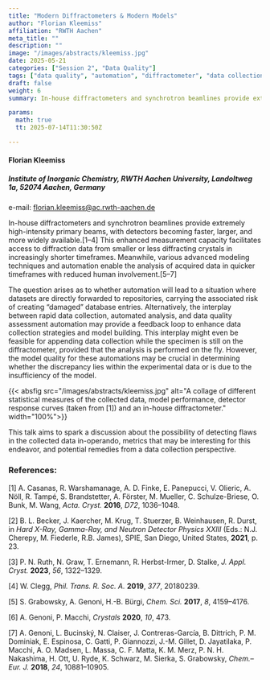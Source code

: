 ```yaml
---
title: "Modern Diffractometers & Modern Models"
author: "Florian Kleemiss"
affiliation: "RWTH Aachen"
meta_title: ""
description: ""
image: "/images/abstracts/kleemiss.jpg"
date: 2025-05-21
categories: ["Session 2", "Data Quality"]
tags: ["data quality", "automation", "diffractometer", "data collection", "data analysis"]
draft: false
weight: 6
summary: In-house diffractometers and synchrotron beamlines provide extremely high-intensity primary beams, with detectors becoming faster, larger, and more widely available. The question arises as to whether automation will lead to a situation where datasets are directly forwarded to repositories, carrying the associated risk of creating “damaged” database entries.

params:
  math: true
  tt: 2025-07-14T11:30:50Z

---
```


#### Florian Kleemiss

##### Institute of Inorganic Chemistry, RWTH Aachen University, Landoltweg 1a, 52074 Aachen, Germany

e-mail: florian.kleemiss@ac.rwth-aachen.de

In-house diffractometers and synchrotron beamlines provide extremely high-intensity primary beams, with detectors becoming faster, larger, and more widely available.[1–4] This enhanced measurement capacity facilitates access to diffraction data from smaller or less diffracting crystals in increasingly shorter timeframes. Meanwhile, various advanced modeling techniques and automation enable the analysis of acquired data in quicker timeframes with reduced human involvement.[5–7]

The question arises as to whether automation will lead to a situation where datasets are directly forwarded to repositories, carrying the associated risk of creating “damaged” database entries. Alternatively, the interplay between rapid data collection, automated analysis, and data quality assessment automation may provide a feedback loop to enhance data collection strategies and model building. This interplay might even be feasible for appending data collection while the specimen is still on the diffractometer, provided that the analysis is performed on the fly. However, the model quality for these automations may be crucial in determining whether the discrepancy lies within the experimental data or is due to the insufficiency of the model.

{{< absfig src="/images/abstracts/kleemiss.jpg" alt="A collage of different statistical measures of the collected data, model performance, detector response curves (taken from [1]) and an in-house diffractometer." width="100%">}}

This talk aims to spark a discussion about the possibility of detecting flaws in the collected data in-operando, metrics that may be interesting for this endeavor, and potential remedies from a data collection perspective.


### References:

[1] A. Casanas, R. Warshamanage, A. D. Finke, E. Panepucci, V. Olieric, A. Nöll, R. Tampé, S. Brandstetter, A. Förster, M. Mueller, C. Schulze-Briese, O. Bunk, M. Wang, *Acta. Cryst.* **2016**, *D72*, 1036–1048.

[2] B. L. Becker, J. Kaercher, M. Krug, T. Stuerzer, B. Weinhausen, R. Durst, in *Hard X-Ray, Gamma-Ray, and Neutron Detector Physics XXIII* (Eds.: N.J. Cherepy, M. Fiederle, R.B. James), SPIE, San Diego, United States, **2021**, p. 23.

[3] P. N. Ruth, N. Graw, T. Ernemann, R. Herbst-Irmer, D. Stalke, *J. Appl. Cryst.* **2023**, *56*, 1322–1329.

[4] W. Clegg, *Phil. Trans. R. Soc. A.* **2019**, *377*, 20180239.

[5] S. Grabowsky, A. Genoni, H.-B. Bürgi, *Chem. Sci.* **2017**, *8*, 4159–4176.

[6] A. Genoni, P. Macchi, *Crystals* **2020**, *10*, 473.

[7] A. Genoni, L. Bucinský, N. Claiser, J. Contreras-García, B. Dittrich, P. M. Dominiak, E. Espinosa, C. Gatti, P. Giannozzi, J.-M. Gillet, D. Jayatilaka, P. Macchi, A. O. Madsen, L. Massa, C. F. Matta, K. M. Merz, P. N. H. Nakashima, H. Ott, U. Ryde, K. Schwarz, M. Sierka, S. Grabowsky, *Chem.–Eur. J.* **2018**, *24*, 10881–10905.